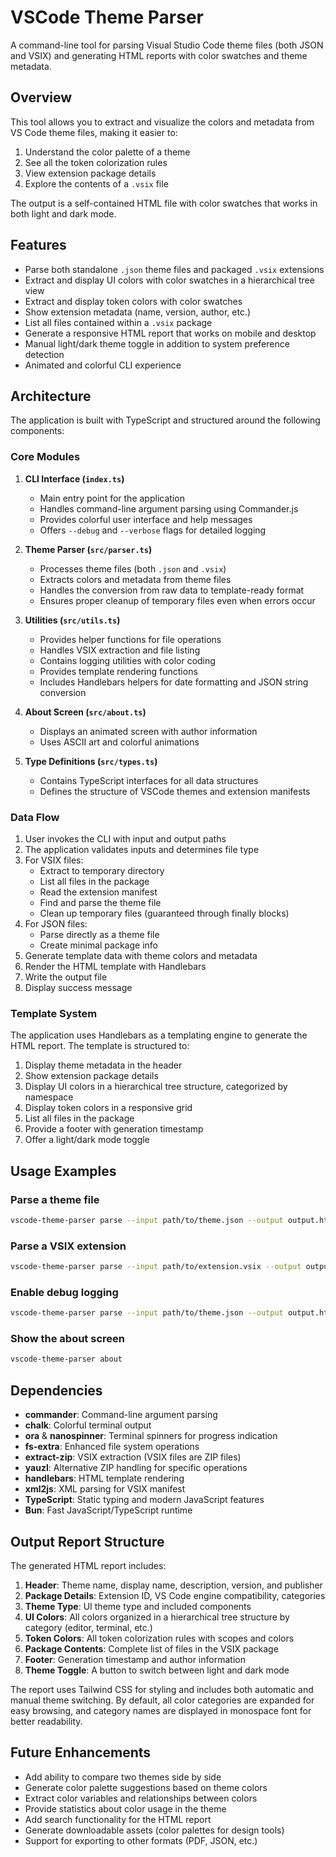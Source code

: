 # VSCode Theme Parser

A command-line tool for parsing Visual Studio Code theme files (both JSON and VSIX) and generating HTML reports with color swatches and theme metadata.

## Overview

This tool allows you to extract and visualize the colors and metadata from VS Code theme files, making it easier to:

1. Understand the color palette of a theme
2. See all the token colorization rules
3. View extension package details
4. Explore the contents of a `.vsix` file

The output is a self-contained HTML file with color swatches that works in both light and dark mode.

## Features

- Parse both standalone `.json` theme files and packaged `.vsix` extensions
- Extract and display UI colors with color swatches in a hierarchical tree view
- Extract and display token colors with color swatches
- Show extension metadata (name, version, author, etc.)
- List all files contained within a `.vsix` package
- Generate a responsive HTML report that works on mobile and desktop
- Manual light/dark theme toggle in addition to system preference detection
- Animated and colorful CLI experience

## Architecture

The application is built with TypeScript and structured around the following components:

### Core Modules

1. **CLI Interface (`index.ts`)**

   - Main entry point for the application
   - Handles command-line argument parsing using Commander.js
   - Provides colorful user interface and help messages
   - Offers `--debug` and `--verbose` flags for detailed logging

2. **Theme Parser (`src/parser.ts`)**

   - Processes theme files (both `.json` and `.vsix`)
   - Extracts colors and metadata from theme files
   - Handles the conversion from raw data to template-ready format
   - Ensures proper cleanup of temporary files even when errors occur

3. **Utilities (`src/utils.ts`)**

   - Provides helper functions for file operations
   - Handles VSIX extraction and file listing
   - Contains logging utilities with color coding
   - Provides template rendering functions
   - Includes Handlebars helpers for date formatting and JSON string conversion

4. **About Screen (`src/about.ts`)**

   - Displays an animated screen with author information
   - Uses ASCII art and colorful animations

5. **Type Definitions (`src/types.ts`)**
   - Contains TypeScript interfaces for all data structures
   - Defines the structure of VSCode themes and extension manifests

### Data Flow

1. User invokes the CLI with input and output paths
2. The application validates inputs and determines file type
3. For VSIX files:
   - Extract to temporary directory
   - List all files in the package
   - Read the extension manifest
   - Find and parse the theme file
   - Clean up temporary files (guaranteed through finally blocks)
4. For JSON files:
   - Parse directly as a theme file
   - Create minimal package info
5. Generate template data with theme colors and metadata
6. Render the HTML template with Handlebars
7. Write the output file
8. Display success message

### Template System

The application uses Handlebars as a templating engine to generate the HTML report. The template is structured to:

1. Display theme metadata in the header
2. Show extension package details
3. Display UI colors in a hierarchical tree structure, categorized by namespace
4. Display token colors in a responsive grid
5. List all files in the package
6. Provide a footer with generation timestamp
7. Offer a light/dark mode toggle

## Usage Examples

### Parse a theme file

```bash
vscode-theme-parser parse --input path/to/theme.json --output output.html
```

### Parse a VSIX extension

```bash
vscode-theme-parser parse --input path/to/extension.vsix --output output.html
```

### Enable debug logging

```bash
vscode-theme-parser parse --input path/to/theme.json --output output.html --debug
```

### Show the about screen

```bash
vscode-theme-parser about
```

## Dependencies

- **commander**: Command-line argument parsing
- **chalk**: Colorful terminal output
- **ora** & **nanospinner**: Terminal spinners for progress indication
- **fs-extra**: Enhanced file system operations
- **extract-zip**: VSIX extraction (VSIX files are ZIP files)
- **yauzl**: Alternative ZIP handling for specific operations
- **handlebars**: HTML template rendering
- **xml2js**: XML parsing for VSIX manifest
- **TypeScript**: Static typing and modern JavaScript features
- **Bun**: Fast JavaScript/TypeScript runtime

## Output Report Structure

The generated HTML report includes:

1. **Header**: Theme name, display name, description, version, and publisher
2. **Package Details**: Extension ID, VS Code engine compatibility, categories
3. **Theme Type**: UI theme type and included components
4. **UI Colors**: All colors organized in a hierarchical tree structure by category (editor, terminal, etc.)
5. **Token Colors**: All token colorization rules with scopes and colors
6. **Package Contents**: Complete list of files in the VSIX package
7. **Footer**: Generation timestamp and author information
8. **Theme Toggle**: A button to switch between light and dark mode

The report uses Tailwind CSS for styling and includes both automatic and manual theme switching. By default, all color categories are expanded for easy browsing, and category names are displayed in monospace font for better readability.

## Future Enhancements

- Add ability to compare two themes side by side
- Generate color palette suggestions based on theme colors
- Extract color variables and relationships between colors
- Provide statistics about color usage in the theme
- Add search functionality for the HTML report
- Generate downloadable assets (color palettes for design tools)
- Support for exporting to other formats (PDF, JSON, etc.)

